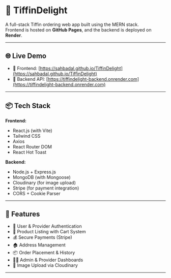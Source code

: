 # 🍱 TiffinDelight

A full-stack Tiffin ordering web app built using the MERN stack.  
Frontend is hosted on **GitHub Pages**, and the backend is deployed on **Render**.

---

## 🌐 Live Demo

- 🔗 Frontend: [https://sahbadal.github.io/TiffinDelight](https://sahbadal.github.io/TiffinDelight)
- 🔗 Backend API: [https://tiffindelight-backend.onrender.com](https://tiffindelight-backend.onrender.com)

---

## 📦 Tech Stack

**Frontend:**
- React.js (with Vite)
- Tailwind CSS
- Axios
- React Router DOM
- React Hot Toast

**Backend:**
- Node.js + Express.js
- MongoDB (with Mongoose)
- Cloudinary (for image upload)
- Stripe (for payment integration)
- CORS + Cookie Parser

---

## 🔐 Features

- 👤 User & Provider Authentication
- 🛒 Product Listing with Cart System
- 💰 Secure Payments (Stripe)
- 🏠 Address Management
- 📦 Order Placement & History
- 🧑‍🍳 Admin & Provider Dashboards
- 📸 Image Upload via Cloudinary

---

